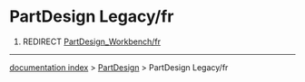 # PartDesign Legacy/fr
1.  REDIRECT [PartDesign\_Workbench/fr](PartDesign_Workbench/fr.md)

---
[documentation index](../README.md) > [PartDesign](PartDesign_Workbench.md) > PartDesign Legacy/fr
